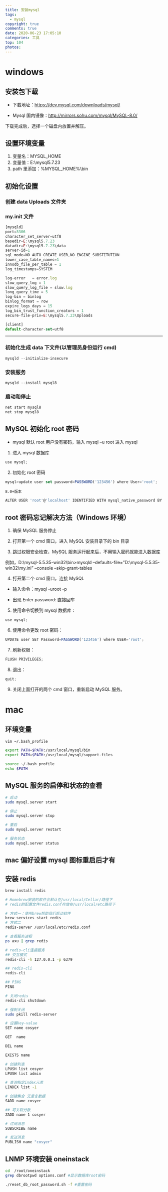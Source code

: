 ```yaml
---
title: 安装mysql
tags:
  - mysql
copyright: true
comments: true
date: 2020-06-23 17:05:10
categories: 工具
top: 104
photos:
---
```


# windows

## 安装包下载

- 下载地址：https://dev.mysql.com/downloads/mysql/

- Mysql 国内镜像：http://mirrors.sohu.com/mysql/MySQL-8.0/

下载完成后，选择一个磁盘内放置并解压。

## 设置环境变量

1. 变量名：MYSQL_HOME
2. 变量值：E:\mysql5.7.23
3. path 里添加：%MYSQL_HOME%\bin

## 初始化设置

### 创建 data Uploads 文件夹

### my.init 文件

```js
[mysqld]
port=3306
character_set_server=utf8
basedir=E:\mysql5.7.23
datadir=E:\mysql5.7.23\data
server-id=1
sql_mode=NO_AUTO_CREATE_USER,NO_ENGINE_SUBSTITUTION
lower_case_table_names=1
innodb_file_per_table = 1
log_timestamps=SYSTEM

log-error   = error.log
slow_query_log = 1
slow_query_log_file = slow.log
long_query_time = 5
log-bin = binlog
binlog_format = row
expire_logs_days = 15
log_bin_trust_function_creators = 1
secure-file-priv=E:\mysql5.7.23\Uploads

[client]
default-character-set=utf8
```

---

<!--more-->

### 初始化生成 data 下文件(以管理员身份运行 cmd)

```js
mysqld --initialize-insecure
```

### 安装服务

```js
mysqld --install mysql8
```

### 启动和停止

```js
net start mysql8
net stop mysql8
```

## MySQL 初始化 root 密码

- mysql 默认 root 用户没有密码，输入 mysql –u root 进入 mysql

1. 进入 mysql 数据库

```js
use mysql;
```

2. 初始化 root 密码

```js
mysql>update user set password=PASSWORD('123456') where User='root';
```

`8.0+版本`

```js
ALTER USER 'root'@'localhost' IDENTIFIED WITH mysql_native_password BY '123456';
```

## root 密码忘记解决方法（Windows 环境）

1. 确保 MySQL 服务停止

2. 打开第一个 cmd 窗口，进入 MySQL 安装目录下的 bin 目录

3. 跳过权限安全检查，MySQL 服务运行起来后，不用输入密码就能进入数据库

例如，D:\mysql-5.5.35-win32\bin>mysqld –defaults-file=”D:\mysql-5.5.35-win32\my.ini” –console –skip-grant-tables

4. 打开第二个 cmd 窗口，连接 MySQL

- 输入命令：mysql -uroot -p

- 出现 Enter password: 直接回车

5. 使用命令切换到 mysql 数据库：

```js
use mysql;
```

6. 使用命令更改 root 密码：

```js
UPDATE user SET Password=PASSWORD('123456') where USER='root';
```

7. 刷新权限：

```js
FLUSH PRIVILEGES;
```

8. 退出：

```js
quit;
```

9. 关闭上面打开的两个 cmd 窗口，重新启动 MySQL 服务。

# mac

## 环境变量

```bash
vim ~/.bash_profile

export PATH=$PATH:/usr/local/mysql/bin
export PATH=$PATH:/usr/local/mysql/support-files

source ~/.bash_profile
echo $PATH
```

## MySQL 服务的启停和状态的查看

```bash
# 启动
sudo mysql.server start

# 停止
sudo mysql.server stop

# 重启
sudo mysql.server restart

# 服务状态
sudo mysql.server status
```

## mac 偏好设置 mysql 图标重启后才有

## 安装 redis

```bash
brew install redis

# Homebrew安装的软件会默认在/usr/local/Cellar/路径下
# redis的配置文件redis.conf存放在/usr/local/etc路径下

# 方式一：使用brew帮助我们启动软件
brew services start redis
# 方式二
redis-server /usr/local/etc/redis.conf

# 查看服务进程
ps axu | grep redis

# redis-cli连接服务
## 交互模式
redis-cli -h 127.0.0.1 -p 6379

## redis-cli
redis-cli

## PING
PING

# 关闭redis
redis-cli shutdown

# 强制关闭
sudo pkill redis-server

# 设置key-value
SET name cosyer

GET  name

DEL name

EXISTS name

# 创建列表
LPUSH list cosyer
LPUSH list admin

# 查询指定index元素
LINDEX list -1

# 创建集合 无重复数据
SADD name cosyer

## 可关联分数
ZADD name 1 cosyer

# 订阅消息
SUBSCRIBE name

# 发送消息
PUBLISH name "cosyer"

```

## LNMP 环境安装 oneinstack

```bash
cd  /root/oneinstack
grep dbrootpwd options.conf #显示数据库root密码

./reset_db_root_password.sh -f #重置密码
```
